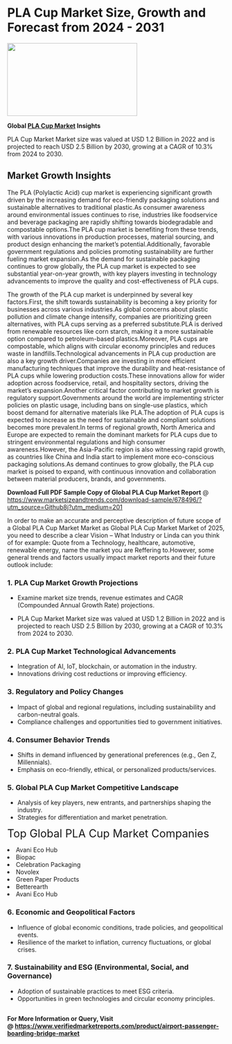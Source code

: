 <H1>PLA Cup Market Size, Growth and Forecast from 2024 - 2031</H1><img class="aligncenter size-medium wp-image-584254" src="https://thirdeyenews.in/wp-content/uploads/2024/09/Global-Market-Research-300x168.jpeg" alt="" width="300" height="168" /><p><strong>Global&nbsp;<a href="https://www.marketsizeandtrends.com/download-sample/678496/?utm_source=Github8j?utm_medium=201">PLA Cup Market</a> Insights</strong></p><p>PLA Cup Market Market size was valued at USD 1.2 Billion in 2022 and is projected to reach USD 2.5 Billion by 2030, growing at a CAGR of 10.3% from 2024 to 2030.</p><p><h2>Market Growth Insights</h2> <p>The PLA (Polylactic Acid) cup market is experiencing significant growth driven by the increasing demand for eco-friendly packaging solutions and sustainable alternatives to traditional plastic.As consumer awareness around environmental issues continues to rise, industries like foodservice and beverage packaging are rapidly shifting towards biodegradable and compostable options.The PLA cup market is benefiting from these trends, with various innovations in production processes, material sourcing, and product design enhancing the market’s potential.Additionally, favorable government regulations and policies promoting sustainability are further fueling market expansion.As the demand for sustainable packaging continues to grow globally, the PLA cup market is expected to see substantial year-on-year growth, with key players investing in technology advancements to improve the quality and cost-effectiveness of PLA cups.</p> <p>The growth of the PLA cup market is underpinned by several key factors.First, the shift towards sustainability is becoming a key priority for businesses across various industries.As global concerns about plastic pollution and climate change intensify, companies are prioritizing green alternatives, with PLA cups serving as a preferred substitute.PLA is derived from renewable resources like corn starch, making it a more sustainable option compared to petroleum-based plastics.Moreover, PLA cups are compostable, which aligns with circular economy principles and reduces waste in landfills.Technological advancements in PLA cup production are also a key growth driver.Companies are investing in more efficient manufacturing techniques that improve the durability and heat-resistance of PLA cups while lowering production costs.These innovations allow for wider adoption across foodservice, retail, and hospitality sectors, driving the market’s expansion.Another critical factor contributing to market growth is regulatory support.Governments around the world are implementing stricter policies on plastic usage, including bans on single-use plastics, which boost demand for alternative materials like PLA.The adoption of PLA cups is expected to increase as the need for sustainable and compliant solutions becomes more prevalent.In terms of regional growth, North America and Europe are expected to remain the dominant markets for PLA cups due to stringent environmental regulations and high consumer awareness.However, the Asia-Pacific region is also witnessing rapid growth, as countries like China and India start to implement more eco-conscious packaging solutions.As demand continues to grow globally, the PLA cup market is poised to expand, with continuous innovation and collaboration between material producers, brands, and governments.</p> <p><span class=""><strong>Download Full PDF Sample Copy of Global PLA Cup Market Report</strong> @ <a href="https://www.marketsizeandtrends.com/download-sample/678496/?utm_source=Github8j?utm_medium=201" target="_blank">https://www.marketsizeandtrends.com/download-sample/678496/?utm_source=Github8j?utm_medium=201</a></span></p><p>In order to make an accurate and perceptive description of future scope of a Global&nbsp;PLA Cup Market Market as Global&nbsp;PLA Cup Market Market of 2025, you need to describe a clear Vision &ndash; What Industry or Linda can you think of for example: Quote from a Technology, healthcare, automotive, renewable energy, name the market you are Reffering to.However, some general trends and factors usually impact market reports and their future outlook include:</p><h3>1.&nbsp;<strong>PLA Cup Market Growth Projections</strong></h3><ul><li>Examine market size trends, revenue estimates and CAGR (Compounded Annual Growth Rate) projections.</li><li><p>PLA Cup Market Market size was valued at USD 1.2 Billion in 2022 and is projected to reach USD 2.5 Billion by 2030, growing at a CAGR of 10.3% from 2024 to 2030.</p></li></ul><h3>2.&nbsp;<strong>PLA Cup Market Technological Advancements</strong></h3><ul><li>Integration of AI, IoT, blockchain, or automation in the industry.</li><li>Innovations driving cost reductions or improving efficiency.</li></ul><h3>3.&nbsp;<strong>Regulatory and Policy Changes</strong></h3><ul><li>Impact of global and regional regulations, including sustainability and carbon-neutral goals.</li><li>Compliance challenges and opportunities tied to government initiatives.</li></ul><h3>4.&nbsp;<strong>Consumer Behavior Trends</strong></h3><ul><li>Shifts in demand influenced by generational preferences (e.g., Gen Z, Millennials).</li><li>Emphasis on eco-friendly, ethical, or personalized products/services.</li></ul><h3>5.&nbsp;<strong>Global PLA Cup Market Competitive Landscape</strong></h3><ul><li>Analysis of key players, new entrants, and partnerships shaping the industry.</li><li>Strategies for differentiation and market penetration.</li></ul><p data-pm-slice="1 1 []"><span style="color: inherit; font-family: inherit; font-size: 25px;">Top Global PLA Cup Market Companies</span></p><div class="" data-test-id=""><p><li>Avani Eco Hub</li><li> Biopac</li><li> Celebration Packaging</li><li> Novolex</li><li> Green Paper Products</li><li> Betterearth</li><li> Avani Eco Hub</li></p></div><h3>6.&nbsp;<strong>Economic and Geopolitical Factors</strong></h3><ul><li>Influence of global economic conditions, trade policies, and geopolitical events.</li><li>Resilience of the market to inflation, currency fluctuations, or global crises.</li></ul><h3>7.&nbsp;<strong>Sustainability and ESG (Environmental, Social, and Governance)</strong></h3><ul><li>Adoption of sustainable practices to meet ESG criteria.</li><li>Opportunities in green technologies and circular economy principles.</li></ul><h2><strong style="font-size: 14px;">For More Information or Query, Visit @&nbsp;</strong><a style="background-color: #ffffff; font-size: 14px;" href="https://www.marketsizeandtrends.com/report/pla-cup-market/" target="_blank">https://www.verifiedmarketreports.com/product/airport-passenger-boarding-bridge-market</a></h2>